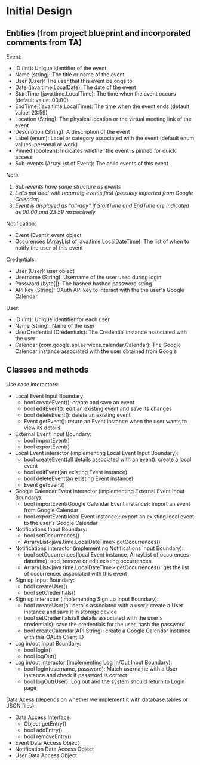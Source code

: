 # Initial Design
## Entities (from project blueprint and incorporated comments from TA)
Event: 
- ID (int): Unique identifier of the event
- Name (string): The title or name of the event
- User (User): The user that this event belongs to
- Date (java.time.LocalDate): The date of the event
- StartTime (java.time.LocalTime): The time when the event occurs (default value: 00:00)
- EndTime (java.time.LocalTime): The time when the event ends (default value: 23:59)
- Location (String): The physical location or the virtual meeting link of the event
- Description (String): A description of the event
- Label (enum): Label or category associated with the event (default enum values: personal or work)
- Pinned (boolean): Indicates whether the event is pinned for quick access
- Sub-events (ArrayList of Event): The child events of this event

*Note:* 
1) *Sub-events have same structure as events*
2) *Let's not deal with recurring events first (possibly imported from Google Calendar)*
3) *Event is displayed as "all-day" if StartTime and EndTime are indicated as 00:00 and 23:59 respectively*

Notification:
- Event (Event): event object 
- Occurences (ArrayList of java.time.LocalDateTime): The list of when to notify the user of this event

Credentials:
- User (User): user object 
- Username (String): Username of the user used during login
- Password (byte[]): The hashed hashed password string
- API key (String): OAuth API key to interact with the the user's Google Calendar

User:
- ID (int): Unique identifier for each user
- Name (string): Name of the user 
- UserCredential (Credentials): The Credential instance associated with the user
- Calendar (com.google.api.services.calendar.Calendar): The Google Calendar instance associated with the user obtained from Google

## Classes and methods
Use case interactors:
- Local Event Input Boundary:
  - bool createEvent(): create and save an event
  - bool editEvent(): edit an existing event and save its changes
  - bool deleteEvent(): delete an existing event
  - Event getEvent(): return an Event instance when the user wants to view its details
- External Event Input Boundary:
  - bool importEvent()
  - bool exportEvent()
- Local Event interactor (implementing Local Event Input Boundary):
  - bool createEvent(all details associated with an event): create a local event
  - bool editEvent(an existing Event instance)
  - bool deleteEvent(an existing Event instance)
  - Event getEvent()
- Google Calendar Event interactor (implementing External Event Input Boundary):
  - bool importEvent(Google Calendar Event instance): import an event from Google Calendar
  - bool exportEvent(local Event instance): export an existing local event to the user's Google Calendar
- Notifications Input Boundary:
  - bool setOccurrences()
  - ArraryList<java.time.LocalDateTime> getOccurrences()
- Notifications interactor (implementing Notifications Input Boundary):
  - bool setOccurrences(local Event instance, ArrayList of occurences datetime): add, remove or edit existing occurrences
  - ArraryList<java.time.LocalDateTime> getOccurrences(): get the list of occurrences associated with this event
- Sign up Input Boundary:
  - bool createUser()
  - bool setCredentials()
- Sign up interactor (implementing Sign up Input Boundary):
  - bool createUser(all details associated with a user): create a User instance and save it in storage device
  - bool setCredentials(all details associated with the user's credentials): save the credentials for the user, hash the password
  - bool createCalendar(API String): create a Google Calendar instance with this OAuth Client ID
- Log in/out Input Boundary:
  - bool logIn()
  - bool logOut()
- Log in/out interactor (implementing Log In/Out Input Boundary):
  - bool logIn(username, password): Match username with a User instance and check if password is correct
  - bool logOut(User): Log out and the system should return to Login page

Data Acess (depends on whether we implement it with database tables or JSON files):
- Data Access Interface:
  - Object getEntry()
  - bool addEntry()
  - bool removeEntry()
- Event Data Access Object
- Notification Data Access Object
- User Data Access Object
